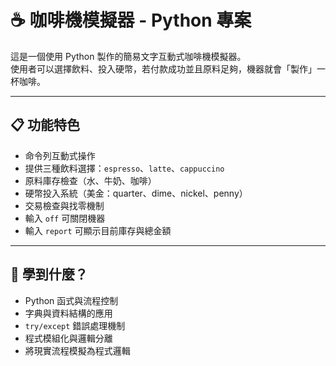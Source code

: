 # ☕ 咖啡機模擬器 - Python 專案

這是一個使用 Python 製作的簡易文字互動式咖啡機模擬器。  
使用者可以選擇飲料、投入硬幣，若付款成功並且原料足夠，機器就會「製作」一杯咖啡。

---

## 📋 功能特色

- 命令列互動式操作
- 提供三種飲料選擇：`espresso`、`latte`、`cappuccino`
- 原料庫存檢查（水、牛奶、咖啡）
- 硬幣投入系統（美金：quarter、dime、nickel、penny）
- 交易檢查與找零機制
- 輸入 `off` 可關閉機器
- 輸入 `report` 可顯示目前庫存與總金額

---

## 🧠 學到什麼？

- Python 函式與流程控制
- 字典與資料結構的應用
- `try/except` 錯誤處理機制
- 程式模組化與邏輯分離
- 將現實流程模擬為程式邏輯
